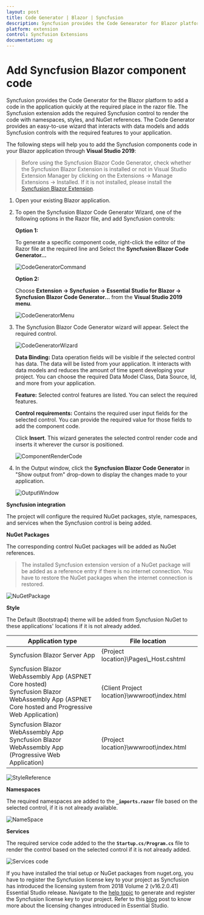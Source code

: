 ```yaml
---
layout: post
title: Code Generator | Blazor | Syncfusion
description: Syncfusion provides the Code Genearator for Blazor platform to add a Syncfusion Blazor component code in the Blazor application
platform: extension
control: Syncfusion Extensions
documentation: ug
---
```


# Add Syncfusion Blazor component code

Syncfusion provides the Code Generator for the Blazor platform to add a code in the application quickly at the required place in the razor file. The Syncfusion extension adds the required Syncfusion control to render the code with namespaces, styles, and NuGet references. The Code Generator provides an easy-to-use wizard that interacts with data models and adds Syncfusion controls with the required features to your application.

The following steps will help you to add the Syncfusion components code in your Blazor application through **Visual Studio 2019**:

> Before using the Syncfusion Blazor Code Generator, check whether the Syncfusion Blazor Extension is installed or not in Visual Studio Extension Manager by clicking on the Extensions -> Manage Extensions -> Installed. If it is not installed, please install the [Syncfusion Blazor Extension](https://blazor.syncfusion.com/documentation/visual-studio-integration/visual-studio-extensions/download-and-installation/).

1. Open your existing Blazor application.

2. To open the Syncfusion Blazor Code Generator Wizard, one of the following options in the Razor file, and add Syncfusion controls:

   **Option 1:**

   To generate a specific component code, right-click the editor of the Razor file at the required line and Select the **Syncfusion Blazor Code Generator...**
   
   ![CodeGeneratorCommand](code-generator-images/CodeGeneratorCommand.png)

   **Option 2:**

   Choose **Extension -> Syncfusion -> Essential Studio for Blazor -> Syncfusion Blazor Code Generator...** from the **Visual Studio 2019 menu**.

   ![CodeGeneratorMenu](code-generator-images/CodeGeneratorMenu.png)

3. The Syncfusion Blazor Code Generator wizard will appear. Select the required control.

    ![CodeGeneratorWizard](code-generator-images/CodeGeneratorWizard.png)

    **Data Binding:** Data operation fields will be visible if the selected control has data. The data will be listed from your application. It interacts with data models and reduces the amount of time spent developing your project. You can choose the required Data Model Class, Data Source, Id, and more from your application.

    **Feature:** Selected control features are listed. You can select the required features.

    **Control requirements:** Contains the required user input fields for the selected control. You can provide the required value for those fields to add the component code.

    Click **Insert**. This wizard generates the selected control render code and inserts it wherever the cursor is positioned.

    ![ComponentRenderCode](code-generator-images/ComponentRenderCode.png)

4. In the Output window, click the **Syncfusion Blazor Code Generator** in "Show output from" drop-down to display the changes made to your application.

   ![OutputWindow](code-generator-images/OutputWindow.png)

**Syncfusion integration**

The project will configure the required NuGet packages, style, namespaces, and services when the Syncfusion control is being added.

**NuGet Packages**

The corresponding control NuGet packages will be added as NuGet references.

> The installed Syncfusion extension version of a NuGet package will be added as a reference entry if there is no internet connection. You have to restore the NuGet packages when the internet connection is restored.

![NuGetPackage](code-generator-images/NuGetPackage.png)

**Style**

The Default (Bootstrap4) theme will be added from Syncfusion NuGet to these applications' locations if it is not already added.

| Application type  | File location  |
|---|---|
| Syncfusion Blazor Server App | {Project location}\Pages\\_Host.cshtml |
| Syncfusion Blazor WebAssembly App (ASPNET Core hosted) <br/> Syncfusion Blazor WebAssembly App (ASPNET Core hosted and Progressive Web Application) | {Client Project location}\wwwroot\index.html  |
| Syncfusion Blazor WebAssembly App <br/> Syncfusion Blazor WebAssembly App (Progressive Web Application) | {Project location}\wwwroot\index.html|

![StyleReference](code-generator-images/CDNLink.png)

**Namespaces**

The required namespaces are added to the **`_imports.razor`** file based on the selected control, if it is not already available.

![NameSpace](code-generator-images/NameSpace.png)

**Services**

The required service code added to the the **`Startup.cs/Program.cs`** file to render the control based on the selected control if it is not already added.

![Services code](code-generator-images/ServicesCode.png)

If you have installed the trial setup or NuGet packages from nuget.org, you have to register the Syncfusion license key to your project as Syncfusion has introduced the licensing system from 2018 Volume 2 (v16.2.0.41) Essential Studio release. Navigate to the [help topic](https://help.syncfusion.com/common/essential-studio/licensing/license-key#how-to-generate-syncfusion-license-key) to generate and register the Syncfusion license key to your project. Refer to this [blog](https://blog.syncfusion.com/post/Whats-New-in-2018-Volume-2-Licensing-Changes-in-the-1620x-Version-of-Essential-Studio.aspx?_ga=2.11237684.1233358434.1587355730-230058891.1567654773) post to know more about the licensing changes introduced in Essential Studio.